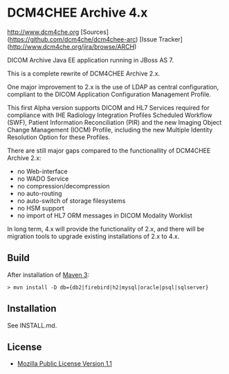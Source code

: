 DCM4CHEE Archive 4.x
====================
http://www.dcm4che.org
[Sources] (https://github.com/dcm4che/dcm4chee-arc)
[Issue Tracker] (http://www.dcm4che.org/jira/browse/ARCH)

DICOM Archive Java EE application running in JBoss AS 7.

This is a complete rewrite of DCM4CHEE Archive 2.x.

One major improvement to 2.x is the use of LDAP as central configuration,
compliant to the DICOM Application Configuration Management Profile.

This first Alpha version supports DICOM and HL7 Services required for
compliance with IHE Radiology Integration Profiles Scheduled Workflow (SWF),
Patient Information Reconciliation (PIR) and the new Imaging Object Change
Management (IOCM) Profile, including the new Multiple Identity Resolution
Option for these Profiles.

There are still major gaps compared to the functionallity of DCM4CHEE Archive 2.x:

- no Web-interface
- no WADO Service
- no compression/decompression
- no auto-routing
- no auto-switch of storage filesystems
- no HSM support
- no import of HL7 ORM messages in DICOM Modality Worklist

In long term, 4.x will provide the functionality of 2.x, and there will
be migration tools to upgrade existing installations of 2.x to 4.x.

Build
-----
After installation of [Maven 3](http://maven.apache.org):

    > mvn install -D db={db2|firebird|h2|mysql|oracle|psql|sqlserver}

Installation
------------
See INSTALL.md.

License
-------
* [Mozilla Public License Version 1.1](http://www.mozilla.org/MPL/1.1/)
